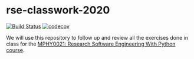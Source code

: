 # rse-classwork-2020
[![Build Status](https://travis-ci.com/kinianlo/rse-classwork-2020.svg?branch=main)](https://travis-ci.com/kinianlo/rse-classwork-2020)
[![codecov](https://codecov.io/gh/kinianlo/rse-classwork-2020/branch/main/graph/badge.svg?token=S1TNP89E2Z)](https://codecov.io/gh/kinianlo/rse-classwork-2020)

We will use this repository to follow up and review all the exercises done in class for the
[MPHY0021: Research Software Engineering With Python course](http://github-pages.ucl.ac.uk/rsd-engineeringcourse/).
